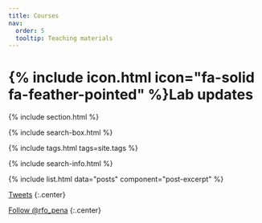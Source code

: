 ```yaml
---
title: Courses
nav:
  order: 5
  tooltip: Teaching materials
---
```


# {% include icon.html icon="fa-solid fa-feather-pointed" %}Lab updates

{% include section.html %}

{% include search-box.html %}

{% include tags.html tags=site.tags %}

{% include search-info.html %}

{% include list.html data="posts" component="post-excerpt" %}

<!-- Twitter embeds from https://publish.twitter.com/ -->

<a class="twitter-timeline" data-height="600" href="https://twitter.com/rfo_pena">Tweets</a> <script async src="https://platform.twitter.com/widgets.js" charset="utf-8"></script>
{:.center}

<a href="https://twitter.com/rfo_pena" class="twitter-follow-button" data-show-count="false">Follow @rfo_pena</a><script async src="https://platform.twitter.com/widgets.js" charset="utf-8"></script>
{:.center}
